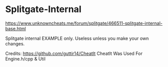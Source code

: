 # Splitgate-Internal

https://www.unknowncheats.me/forum/splitgate/466511-splitgate-internal-base.html

Splitgate internal EXAMPLE only. Useless unless you make your own changes.

Credits: 
https://github.com/guttir14/CheatIt CheatIt Was Used For Engine.h/cpp & Util

